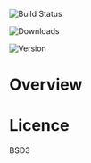
![Build Status](https://secure.travis-ci.org/getslash/backslash-python.png)

![Downloads](https://img.shields.io/pypi/dm/backslash.svg)

![Version](https://img.shields.io/pypi/v/backslash.svg)

Overview
========


Licence
=======

BSD3

